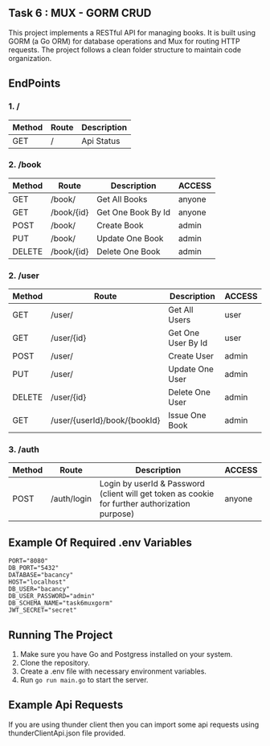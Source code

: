 ## Task 6 : MUX - GORM CRUD

This project implements a RESTful API for managing books. It is built using GORM (a Go ORM) for database operations and Mux for routing HTTP requests. The project follows a clean folder structure to maintain code organization.

## EndPoints

### 1. /
| Method    | Route     | Description |
| ----------| --------- | ----------- |
| GET       | /         | Api Status  |

### 2. /book
| Method    | Route     | Description       | ACCESS |
| ----------| --------- | ----------------- | ------ |
| GET       | /book/    | Get All Books     | anyone |
| GET       | /book/{id}| Get One Book By Id| anyone |
| POST      | /book/    | Create Book       | admin  |
| PUT       | /book/    | Update One Book   | admin  |
| DELETE    | /book/{id}| Delete One Book   | admin  |


### 2. /user
| Method    | Route     | Description       | ACCESS |
| ----------| --------- | ----------------- | ------ |
| GET       | /user/    | Get All Users     | user   |
| GET       | /user/{id}| Get One User By Id| user   |
| POST      | /user/    | Create User       | admin  |
| PUT       | /user/    | Update One User   | admin  |
| DELETE    | /user/{id}| Delete One User   | admin  |
| GET       | /user/{userId}/book/{bookId}| Issue One Book   | admin |

### 3. /auth

| Method    | Route     | Description       | ACCESS |
| ----------| --------- | ----------------- | ------ |
| POST       | /auth/login    | Login by userId & Password (client will get token as cookie for further authorization purpose)    | anyone |

## Example Of Required .env Variables 

```
PORT="8080"
DB_PORT="5432"
DATABASE="bacancy"
HOST="localhost"
DB_USER="bacancy"
DB_USER_PASSWORD="admin"
DB_SCHEMA_NAME="task6muxgorm"
JWT_SECRET="secret"
```

## Running The Project

1. Make sure you have Go and Postgress installed on your system.
2. Clone the repository.
3. Create a .env file with necessary environment variables.
4. Run `go run main.go` to start the server.

## Example Api Requests

If you are using thunder client then you can import some api requests using thunderClientApi.json file provided.